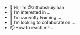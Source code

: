 - 👋 Hi, I’m @Githubshuiyihan
- 👀 I’m interested in ...
- 🌱 I’m currently learning ...
- 💞️ I’m looking to collaborate on ...
- 📫 How to reach me ...
<!---
I am a seventh-grade student from China, a junior high school student, can Python, C++, Java, 
of which Python has been learning for three years, C++ and Java are just beginners, 
I hope you will give more advice at home and abroad
--->
